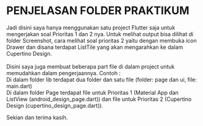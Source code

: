 # PENJELASAN FOLDER PRAKTIKUM

Jadi disini saya hanya menggunakan satu project Flutter saja untuk mengerjakan soal Prioritas 1 dan 2 nya. Untuk melihat output bisa dilihat di folder Screenshot, cara melihat soal prioritas 2 yaitu dengan membuka icon Drawer dan disana terdapat ListTile yang akan mengarahkan ke dalam Cupertino Design. <br>
<br>
Disini saya juga membuat beberapa part file di dalam project untuk memudahkan dalam pengerjaannya. Contoh : <br>
Di dalam folder lib terdapat dua folder dan satu file (folder: page dan ui, file: main.dart) <br>
Di dalam folder Page terdapat file untuk Prioritas 1 (Material App dan ListView (android_design_page.dart)) dan file untuk Prioritas 2 (Cupertino Design (cupertino_design_page.dart)). <br>

Sekian dan terima kasih.